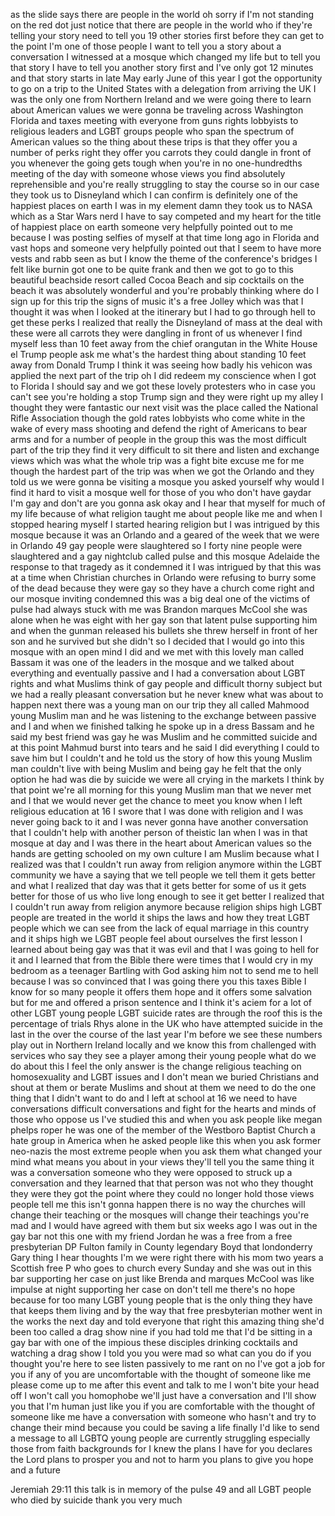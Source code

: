 
as the slide says there are people in
the world
oh sorry if I&#39;m not standing on the red
dot just notice that there are people in
the world who if they&#39;re telling your
story need to tell you 19 other stories
first before they can get to the point
I&#39;m one of those people I want to tell
you a story about a conversation I
witnessed at a mosque which changed my
life but to tell you that story I have
to tell you another story first and I&#39;ve
only got 12 minutes and that story
starts in late May early June of this
year I got the opportunity to go on a
trip to the United States with a
delegation from arriving the UK I was
the only one from Northern Ireland and
we were going there to learn about
American values we were gonna be
traveling across Washington Florida and
taxes meeting with everyone from guns
rights lobbyists to religious leaders
and LGBT groups people who span the
spectrum of American values so the thing
about these trips is that they offer you
a number of perks right they offer you
carrots they could dangle in front of
you whenever the going gets tough when
you&#39;re in no one-hundredths meeting of
the day with someone whose views you
find absolutely reprehensible and you&#39;re
really struggling to stay the course so
in our case they took us to Disneyland
which I can confirm is definitely one of
the happiest places on earth I was in my
element damn they took us to NASA which
as a Star Wars nerd I have to say
competed and my heart for the title of
happiest place on earth
someone very helpfully pointed out to me
because I was posting selfies of myself
at that time long ago in Florida and
vast hops and someone very helpfully
pointed out that I seem to have more
vests and rabb seen as but
I know the theme of the conference&#39;s
bridges I felt like burnin got one to be
quite frank and then we got to go to
this beautiful beachside resort called
Cocoa Beach and sip cocktails on the
beach it was absolutely wonderful and
you&#39;re probably thinking where do I sign
up for this trip the signs of music it&#39;s
a free Jolley which was that I thought
it was when I looked at the itinerary
but I had to go through hell to get
these perks I realized that really the
Disneyland of mass at the deal with
these were all carrots they were
dangling in front of us whenever I find
myself less than 10 feet away from the
chief orangutan in the White House el
Trump people ask me what&#39;s the hardest
thing about standing 10 feet away from
Donald Trump I think it was seeing how
badly his vehicon was applied the next
part of the trip
oh I did redeem my conscience when I got
to Florida I should say and we got these
lovely protesters who in case you can&#39;t
see you&#39;re holding a stop Trump sign and
they were right up my alley I thought
they were fantastic our next visit was
the place called the National Rifle
Association though the gold rates
lobbyists who come white in the wake of
every mass shooting and defend the right
of Americans to bear arms and for a
number of people in the group this was
the most difficult part of the trip they
find it very difficult to sit there and
listen and exchange views which was what
the whole trip was a fight bite excuse
me for me though the hardest part of the
trip was when we got the Orlando and
they told us we were gonna be visiting a
mosque you asked yourself why would I
find it hard to visit a mosque well for
those of you who don&#39;t have gaydar I&#39;m
gay and don&#39;t are you gonna ask okay
and I hear that myself for much of my
life because of what religion taught me
about people like me and when I stopped
hearing myself I started hearing
religion but I was intrigued by this
mosque because it was an Orlando and a
geared of the week that we were in
Orlando 49 gay people were slaughtered
so I forty nine people were slaughtered
and a gay nightclub called pulse and
this mosque Adelaide the response to
that tragedy as it condemned it I was
intrigued by that this was at a time
when Christian churches in Orlando were
refusing to burry some of the dead
because they were gay so they have a
church come right and our mosque
inviting condemned this was a big deal
one of the victims of pulse had always
stuck with me was Brandon marques McCool
she was alone when he was eight with her
gay son that latent pulse supporting him
and when the gunman released his bullets
she threw herself in front of her son
and he survived but she didn&#39;t so I
decided that I would go into this mosque
with an open mind I did and we met with
this lovely man called Bassam it was one
of the leaders in the mosque and we
talked about everything and eventually
passive and I had a conversation about
LGBT rights and what Muslims think of
gay people and difficult thorny subject
but we had a really pleasant
conversation but he never knew what was
about to happen next there was a young
man on our trip they all called Mahmood
young Muslim man and he was listening to
the exchange between passive and I and
when we finished talking he spoke up in
a dress Bassam and he said my best
friend was gay he was Muslim and he
committed suicide and at this point
Mahmud burst into tears and he said I
did everything I could to save him but I
couldn&#39;t and he told us the story of how
this young Muslim man couldn&#39;t live with
being Muslim and being gay he felt that
the only option he had was die by
suicide
we were all crying in the markets I
think by that point we&#39;re all morning
for this young Muslim man that we never
met and I that we would never get the
chance to meet you know when I left
religious education at 16 I swore that I
was done with religion and I was never
going back to it and I was never gonna
have another conversation that I
couldn&#39;t help with another person of
theistic Ian when I was in that mosque
at day and I was there in the heart
about American values so the hands are
getting schooled on my own culture I am
Muslim because what I realized was that
I couldn&#39;t run away from religion
anymore within the LGBT community we
have a saying that we tell people we
tell them it gets better and what I
realized that day was that it gets
better for some of us it gets better for
those of us who live long enough to see
it get better I realized that I couldn&#39;t
run away from religion anymore because
religion ships high LGBT people are
treated in the world it ships the laws
and how they treat LGBT people which we
can see from the lack of equal marriage
in this country and it ships high we
LGBT people feel about ourselves the
first lesson I learned about being gay
was that it was evil and that I was
going to hell for it and I learned that
from the Bible
there were times that I would cry in my
bedroom as a teenager Bartling with God
asking him not to send me to hell
because I was so convinced that I was
going there you this taxes Bible I know
for so many people it offers them hope
and it offers some salvation but for me
and offered a prison sentence and I
think it&#39;s aciem for a lot of other LGBT
young people LGBT suicide rates are
through the roof this is the percentage
of trials Rhys alone in the UK who have
attempted suicide in the last in the
over the course of the last year I&#39;m
before we see these numbers play out in
Northern Ireland locally and we know
this from challenged with services who
say they see a player among their young
people
what do we do about this I feel the only
answer is the change religious teaching
on homosexuality and LGBT issues and I
don&#39;t mean we buried Christians and
shout at them or berate Muslims and
shout at them we need to do the one
thing that I didn&#39;t want to do and I
left at school at 16 we need to have
conversations difficult conversations
and fight for the hearts and minds of
those who oppose us I&#39;ve studied this
and when you ask people like megan
phelps roper he was one of the member of
the Westboro Baptist Church a hate group
in America when he asked people like
this when you ask former neo-nazis the
most extreme people when you ask them
what changed your mind
what means you about in your views
they&#39;ll tell you the same thing it was a
conversation someone who they were
opposed to struck up a conversation and
they learned that that person was not
who they thought they were they got the
point where they could no longer hold
those views people tell me this isn&#39;t
gonna happen there is no way the
churches will change their teaching or
the mosques will change their teachings
you&#39;re mad and I would have agreed with
them but six weeks ago I was out in the
gay bar not this one
with my friend Jordan he was a free from
a free presbyterian DP Fulton family in
County legendary Boyd that londonderry
Gary thing I hear thoughts I&#39;m we were
right there with his mom two years a
Scottish free P who goes to church every
Sunday and she was out in this bar
supporting her case on just like Brenda
and marques McCool was like impulse at
night supporting her case on don&#39;t tell
me there&#39;s no hope because for too many
LGBT young people that is the only thing
they have that keeps them living and by
the way that free presbyterian mother
went in the works the next day and told
everyone that right this amazing thing
she&#39;d been too called a drag show
nine
if you had told me that I&#39;d be sitting
in a gay bar with one of the impious
these disciples drinking cocktails and
watching a drag show I told you you were
mad so what can you do if you thought
you&#39;re here to see listen passively to
me rant on no I&#39;ve got a job for you if
any of you are uncomfortable with the
thought of someone like me please come
up to me after this event and talk to me
I won&#39;t bite your head off I won&#39;t call
you homophobe we&#39;ll just have a
conversation and I&#39;ll show you that I&#39;m
human just like you if you are
comfortable with the thought of someone
like me have a conversation with someone
who hasn&#39;t and try to change their mind
because you could be saving a life
finally I&#39;d like to send a message to
all LGBTQ young people are currently
struggling especially those from faith
backgrounds for I knew the plans I have
for you declares the Lord plans to
prosper you and not to harm you plans to
give you hope and a future

Jeremiah 29:11 this talk is in memory of
the pulse 49 and all LGBT people who
died by suicide thank you very much

